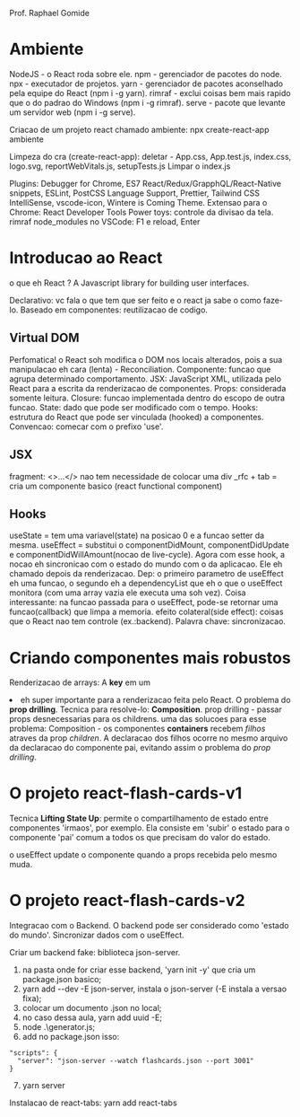 Prof. Raphael Gomide


# Ambiente

NodeJS - o React roda sobre ele.
npm - gerenciador de pacotes do node.
npx - executador de projetos.
yarn - gerenciador de pacotes aconselhado pela equipe do React (npm i -g yarn).
rimraf - exclui coisas bem mais rapido que o do padrao do Windows (npm i -g rimraf).
serve - pacote que levante um servidor web (npm i -g serve).

Criacao de um projeto react chamado ambiente: npx create-react-app ambiente

Limpeza do cra (create-react-app):
deletar - App.css, App.test.js, index.css, logo.svg, reportWebVitals.js, setupTests.js
Limpar o index.js

Plugins: Debugger for Chrome, ES7 React/Redux/GrapphQL/React-Native snippets, ESLint, PostCSS Language Support, Prettier, Tailwind CSS IntelliSense, vscode-icon, Wintere is Coming Theme.
Extensao para o Chrome: React Developer Tools
Power toys: controle da divisao da tela.
rimraf node_modules
no VSCode: F1 e reload, Enter




# Introducao ao React

o que eh React ? A Javascript library for building user interfaces.

Declarativo: vc fala o que tem que ser feito e o react ja sabe o como faze-lo.
Baseado em componentes: reutilizacao de codigo.

## Virtual DOM

Perfomatica!
o React soh modifica o DOM nos locais alterados, pois a sua manipulacao eh cara (lenta) - Reconciliation.
Componente: funcao que agrupa determinado comportamento.
JSX: JavaScript XML, utilizada pelo React para a escrita da renderizacao de componentes.
Props: considerada somente leitura.
Closure: funcao implementada dentro do escopo de outra funcao.
State: dado que pode ser modificado com o tempo.
Hooks: estrutura do React que pode ser vinculada (hooked) a componentes. Convencao: comecar com o prefixo 'use'.

## JSX

fragment: <>...</> nao tem necessidade de colocar uma div
_rfc + tab = cria um componente basico (react functional component)

## Hooks

useState = tem uma variavel(state) na posicao 0 e a funcao setter da mesma.
useEffect = substitui o componentDidMount, componentDidUpdate e componentDidWillAmount(nocao de live-cycle). Agora com esse hook, a nocao eh sincronicao com o estado do mundo com o da aplicacao. Ele eh chamado depois da renderizacao. Dep: o primeiro parametro de useEffect eh uma funcao, o segundo eh a dependencyList que eh o que o useEffect monitora (com uma array vazia ele executa uma soh vez). Coisa interessante: na funcao passada para o useEffect, pode-se retornar uma funcao(callback) que limpa a memoria.
efeito colateral(side effect): coisas que o React nao tem controle (ex.:backend). Palavra chave: sincronizacao.




# Criando componentes mais robustos

Renderizacao de arrays:
A **key** em um <li> eh super importante para a renderizacao feita pelo React.
O problema do **prop drilling**. Tecnica para resolve-lo: **Composition**.
prop drilling - passar props desnecessarias para os childrens.
uma das solucoes para esse problema: Composition - os componentes **containers** recebem _filhos_ atraves da prop _children_. A declaracao dos filhos ocorre no mesmo arquivo da declaracao do componente pai, evitando assim o problema do _prop drilling_.



# O projeto react-flash-cards-v1

Tecnica **Lifting State Up**: permite o compartilhamento de estado entre componentes 'irmaos', por exemplo. Ela consiste em 'subir' o estado para o componente 'pai' comum a todos os que precisam do valor do estado.

o useEffect update o componente quando a props recebida pelo mesmo muda.



# O projeto react-flash-cards-v2

Integracao com o Backend.
O backend pode ser considerado como 'estado do mundo'.
Sincronizar dados com o useEffect.

Criar um backend fake: biblioteca json-server.
  1. na pasta onde for criar esse backend, 'yarn init -y' que cria um package.json basico;
  2. yarn add --dev -E json-server, instala o json-server (-E instala a versao fixa);
  3. colocar um documento .json no local;
  4. no caso dessa aula, yarn add uuid -E;
  5. node .\generator.js;
  6. add no package.json isso:

```
"scripts": {
  "server": "json-server --watch flashcards.json --port 3001"
}
```

  7. yarn server

Instalacao de react-tabs: yarn add react-tabs